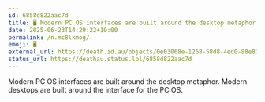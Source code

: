 ```yaml
---
id: 6858d822aac7d
title: 🖥️ Modern PC OS interfaces are built around the desktop metaphor....
date: 2025-06-23T14:29:22+10:00
permalink: /n.mc8lkmog/
emoji: 🖥️
external_url: https://death.id.au/objects/0e03068e-1268-58d8-4ed0-88e836550450
status_url: https://deathau.status.lol/6858d822aac7d
---
```


Modern PC OS interfaces are built around the desktop metaphor.
Modern desktops are built around the interface for the PC OS.
